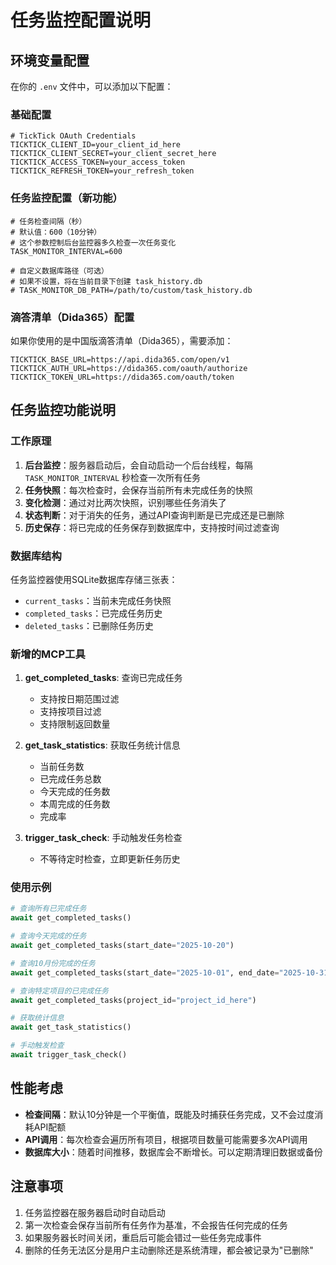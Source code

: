 # 任务监控配置说明

## 环境变量配置

在你的 `.env` 文件中，可以添加以下配置：

### 基础配置

```env
# TickTick OAuth Credentials
TICKTICK_CLIENT_ID=your_client_id_here
TICKTICK_CLIENT_SECRET=your_client_secret_here
TICKTICK_ACCESS_TOKEN=your_access_token
TICKTICK_REFRESH_TOKEN=your_refresh_token
```

### 任务监控配置（新功能）

```env
# 任务检查间隔（秒）
# 默认值：600（10分钟）
# 这个参数控制后台监控器多久检查一次任务变化
TASK_MONITOR_INTERVAL=600

# 自定义数据库路径（可选）
# 如果不设置，将在当前目录下创建 task_history.db
# TASK_MONITOR_DB_PATH=/path/to/custom/task_history.db
```

### 滴答清单（Dida365）配置

如果你使用的是中国版滴答清单（Dida365），需要添加：

```env
TICKTICK_BASE_URL=https://api.dida365.com/open/v1
TICKTICK_AUTH_URL=https://dida365.com/oauth/authorize
TICKTICK_TOKEN_URL=https://dida365.com/oauth/token
```

## 任务监控功能说明

### 工作原理

1. **后台监控**：服务器启动后，会自动启动一个后台线程，每隔 `TASK_MONITOR_INTERVAL` 秒检查一次所有任务
2. **任务快照**：每次检查时，会保存当前所有未完成任务的快照
3. **变化检测**：通过对比两次快照，识别哪些任务消失了
4. **状态判断**：对于消失的任务，通过API查询判断是已完成还是已删除
5. **历史保存**：将已完成的任务保存到数据库中，支持按时间过滤查询

### 数据库结构

任务监控器使用SQLite数据库存储三张表：

- `current_tasks`：当前未完成任务快照
- `completed_tasks`：已完成任务历史
- `deleted_tasks`：已删除任务历史

### 新增的MCP工具

1. **get_completed_tasks**: 查询已完成任务
   - 支持按日期范围过滤
   - 支持按项目过滤
   - 支持限制返回数量

2. **get_task_statistics**: 获取任务统计信息
   - 当前任务数
   - 已完成任务总数
   - 今天完成的任务数
   - 本周完成的任务数
   - 完成率

3. **trigger_task_check**: 手动触发任务检查
   - 不等待定时检查，立即更新任务历史

### 使用示例

```python
# 查询所有已完成任务
await get_completed_tasks()

# 查询今天完成的任务
await get_completed_tasks(start_date="2025-10-20")

# 查询10月份完成的任务
await get_completed_tasks(start_date="2025-10-01", end_date="2025-10-31")

# 查询特定项目的已完成任务
await get_completed_tasks(project_id="project_id_here")

# 获取统计信息
await get_task_statistics()

# 手动触发检查
await trigger_task_check()
```

## 性能考虑

- **检查间隔**：默认10分钟是一个平衡值，既能及时捕获任务完成，又不会过度消耗API配额
- **API调用**：每次检查会遍历所有项目，根据项目数量可能需要多次API调用
- **数据库大小**：随着时间推移，数据库会不断增长。可以定期清理旧数据或备份

## 注意事项

1. 任务监控器在服务器启动时自动启动
2. 第一次检查会保存当前所有任务作为基准，不会报告任何完成的任务
3. 如果服务器长时间关闭，重启后可能会错过一些任务完成事件
4. 删除的任务无法区分是用户主动删除还是系统清理，都会被记录为"已删除"

